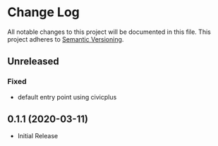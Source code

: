 # Change Log

All notable changes to this project will be documented in this file.
This project adheres to [Semantic Versioning](http://semver.org/).

## Unreleased

### Fixed

- default entry point using civicplus

## 0.1.1 (2020-03-11)

- Initial Release
